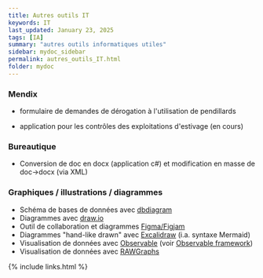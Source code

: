 ```yaml
---
title: Autres outils IT
keywords: IT
last_updated: January 23, 2025
tags: [IA]
summary: "autres outils informatiques utiles"
sidebar: mydoc_sidebar
permalink: autres_outils_IT.html
folder: mydoc
---
```


### Mendix

* formulaire de demandes de dérogation à l'utilisation de pendillards
  
* application pour les contrôles des exploitations d'estivage (en cours)


### Bureautique

* Conversion de doc en docx (application c#) et modification en masse de doc->docx (via XML) 


### Graphiques / illustrations / diagrammes

* Schéma de bases de données avec [dbdiagram ](https://www.dbdiagram.io/home)
* Diagrammes avec [draw.io](https://draw.io/)
* Outil de collaboration et diagrammes [Figma/Figjam](https://www.figma.com/fr-fr/figjam/diagramming-tool/)
* Diagrammes "hand-like drawn" avec [Excalidraw](https://excalidraw.com/) (i.a. syntaxe Mermaid) 
* Visualisation de données avec [Observable](https://observablehq.com/) (voir [Observable framework](https://github.com/observablehq/framework))
* Visualisation de données avec [RAWGraphs](https://www.rawgraphs.io/)

{% include links.html %}

